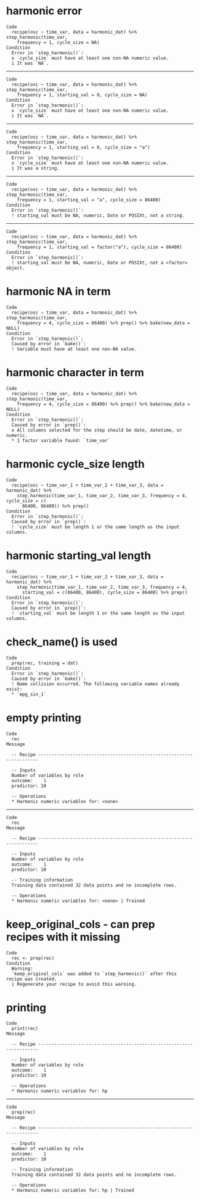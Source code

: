 # harmonic error

    Code
      recipe(osc ~ time_var, data = harmonic_dat) %>% step_harmonic(time_var,
        frequency = 1, cycle_size = NA)
    Condition
      Error in `step_harmonic()`:
      x `cycle_size` must have at least one non-NA numeric value.
      i It was `NA`.

---

    Code
      recipe(osc ~ time_var, data = harmonic_dat) %>% step_harmonic(time_var,
        frequency = 1, starting_val = 0, cycle_size = NA)
    Condition
      Error in `step_harmonic()`:
      x `cycle_size` must have at least one non-NA numeric value.
      i It was `NA`.

---

    Code
      recipe(osc ~ time_var, data = harmonic_dat) %>% step_harmonic(time_var,
        frequency = 1, starting_val = 0, cycle_size = "a")
    Condition
      Error in `step_harmonic()`:
      x `cycle_size` must have at least one non-NA numeric value.
      i It was a string.

---

    Code
      recipe(osc ~ time_var, data = harmonic_dat) %>% step_harmonic(time_var,
        frequency = 1, starting_val = "a", cycle_size = 86400)
    Condition
      Error in `step_harmonic()`:
      ! starting_val must be NA, numeric, Date or POSIXt, not a string.

---

    Code
      recipe(osc ~ time_var, data = harmonic_dat) %>% step_harmonic(time_var,
        frequency = 1, starting_val = factor("a"), cycle_size = 86400)
    Condition
      Error in `step_harmonic()`:
      ! starting_val must be NA, numeric, Date or POSIXt, not a <factor> object.

# harmonic NA in term

    Code
      recipe(osc ~ time_var, data = harmonic_dat) %>% step_harmonic(time_var,
        frequency = 4, cycle_size = 86400) %>% prep() %>% bake(new_data = NULL)
    Condition
      Error in `step_harmonic()`:
      Caused by error in `bake()`:
      ! Variable must have at least one non-NA value.

# harmonic character in term

    Code
      recipe(osc ~ time_var, data = harmonic_dat) %>% step_harmonic(time_var,
        frequency = 4, cycle_size = 86400) %>% prep() %>% bake(new_data = NULL)
    Condition
      Error in `step_harmonic()`:
      Caused by error in `prep()`:
      x All columns selected for the step should be date, datetime, or numeric.
      * 1 factor variable found: `time_var`

# harmonic cycle_size length

    Code
      recipe(osc ~ time_var_1 + time_var_2 + time_var_3, data = harmonic_dat) %>%
        step_harmonic(time_var_1, time_var_2, time_var_3, frequency = 4, cycle_size = c(
          86400, 86400)) %>% prep()
    Condition
      Error in `step_harmonic()`:
      Caused by error in `prep()`:
      ! `cycle_size` must be length 1 or the same length as the input columns.

# harmonic starting_val length

    Code
      recipe(osc ~ time_var_1 + time_var_2 + time_var_3, data = harmonic_dat) %>%
        step_harmonic(time_var_1, time_var_2, time_var_3, frequency = 4,
          starting_val = c(86400, 86400), cycle_size = 86400) %>% prep()
    Condition
      Error in `step_harmonic()`:
      Caused by error in `prep()`:
      ! `starting_val` must be length 1 or the same length as the input columns.

# check_name() is used

    Code
      prep(rec, training = dat)
    Condition
      Error in `step_harmonic()`:
      Caused by error in `bake()`:
      ! Name collision occurred. The following variable names already exist:
      * `mpg_sin_1`

# empty printing

    Code
      rec
    Message
      
      -- Recipe ----------------------------------------------------------------------
      
      -- Inputs 
      Number of variables by role
      outcome:    1
      predictor: 10
      
      -- Operations 
      * Harmonic numeric variables for: <none>

---

    Code
      rec
    Message
      
      -- Recipe ----------------------------------------------------------------------
      
      -- Inputs 
      Number of variables by role
      outcome:    1
      predictor: 10
      
      -- Training information 
      Training data contained 32 data points and no incomplete rows.
      
      -- Operations 
      * Harmonic numeric variables for: <none> | Trained

# keep_original_cols - can prep recipes with it missing

    Code
      rec <- prep(rec)
    Condition
      Warning:
      `keep_original_cols` was added to `step_harmonic()` after this recipe was created.
      i Regenerate your recipe to avoid this warning.

# printing

    Code
      print(rec)
    Message
      
      -- Recipe ----------------------------------------------------------------------
      
      -- Inputs 
      Number of variables by role
      outcome:    1
      predictor: 10
      
      -- Operations 
      * Harmonic numeric variables for: hp

---

    Code
      prep(rec)
    Message
      
      -- Recipe ----------------------------------------------------------------------
      
      -- Inputs 
      Number of variables by role
      outcome:    1
      predictor: 10
      
      -- Training information 
      Training data contained 32 data points and no incomplete rows.
      
      -- Operations 
      * Harmonic numeric variables for: hp | Trained

